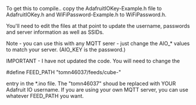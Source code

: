 To get this to compile.. copy the AdafruitIOKey-Example.h file to 
AdafruitIOKey.h and WiFiPassword-Example.h to WiFiPassword.h.

You'll need to edit the files at that point to update the username,
passwords and server information as well as SSIDs.

Note - you can use this with any MQTT serer - just change the AIO_* 
values to match your server.  (AIO_KEY is the password.)


IMPORTANT - I have not updated the code.  You will need to change the 

#define FEED_PATH "tomn46037/feeds/cube-"

entry in the *.ino file.  The "tomn46037" shoud be replaced with 
YOUR Adafruit IO username.  If you are using your own MQTT server, 
you can use whatever FEED_PATH you want.